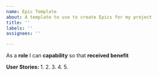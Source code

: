 ```yaml
---
name: Epic Template
about: A template to use to create Epics for my project
title: ''
labels: ''
assignees: ''

---
```


As a **role** I can **capability** so that **received benefit**

**User Stories:**
1. 
2. 
3. 
4. 
5.
